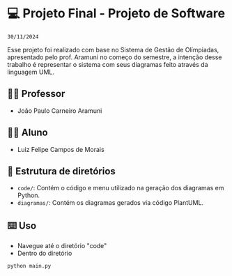 # 💻 Projeto Final - Projeto de Software

`30/11/2024`

Esse projeto foi realizado com base no Sistema de Gestão de Olímpiadas, apresentado pelo prof. Aramuni no começo do semestre, a intenção desse trabalho é representar o sistema com seus diagramas feito através da linguagem UML.

## 👨‍🏫 Professor

- João Paulo Carneiro Aramuni

## 🧑‍🎓 Aluno

- Luiz Felipe Campos de Morais


## 📂 Estrutura de diretórios

- `code/`: Contém o código e menu utilizado na geração dos diagramas em Python.
- `diagramas/`: Contém os diagramas gerados via código PlantUML.

## ⌨️ Uso

- Navegue até o diretório "code"
- Dentro do diretório

```bash
python main.py
```

